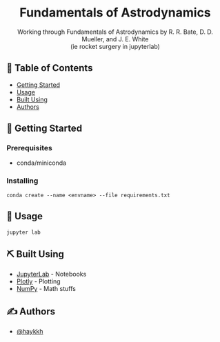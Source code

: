 <h1 align="center">Fundamentals of Astrodynamics</h3>

<p align="center"> Working through Fundamentals of Astrodynamics by R. R. Bate, D. D. Mueller, and J. E. White
    <br>
    (ie rocket surgery in jupyterlab)
</p>

## 📝 Table of Contents

- [Getting Started](#getting_started)
- [Usage](#usage)
- [Built Using](#built_using)
- [Authors](#authors)

## 🏁 Getting Started <a name = "getting_started"></a>

### Prerequisites

- conda/miniconda

### Installing

```
conda create --name <envname> --file requirements.txt
```

## 🎈 Usage <a name="usage"></a>

```
jupyter lab
```

## ⛏️ Built Using <a name = "built_using"></a>

- [JupyterLab](https://github.com/jupyterlab/jupyterlab) - Notebooks
- [Plotly](https://plotly.com/python/) - Plotting
- [NumPy](https://numpy.org/) - Math stuffs

## ✍️ Authors <a name = "authors"></a>

- [@haykkh](https://github.com/haykkh)
